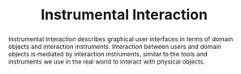 ---
title: "Instrumental Interaction"
authors: "Michel Beaudouin-Lafon"
year: 2000
link: "https://dl.acm.org/doi/abs/10.1145/332040.332473"
abstract: "Instrumental Interaction describes graphical user interfaces in terms of domain objects and interaction instruments. Interaction between users and domain objects is mediated by interaction instruments, similar to the tools and instruments we use in the real world to interact with physical objects."
reflection: "The concept of interaction instruments provides a powerful metaphor for thinking about interface design. This model has been particularly influential in my work on programming tools, where considering code elements as manipulable objects through specialized instruments has led to novel interface designs."
--- 